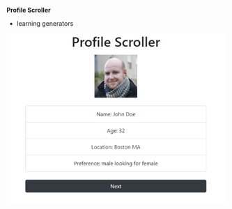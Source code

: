 **Profile Scroller**  
- learning generators  
  
![Profile Scroller](/profilescroller/profilescroller.png)
